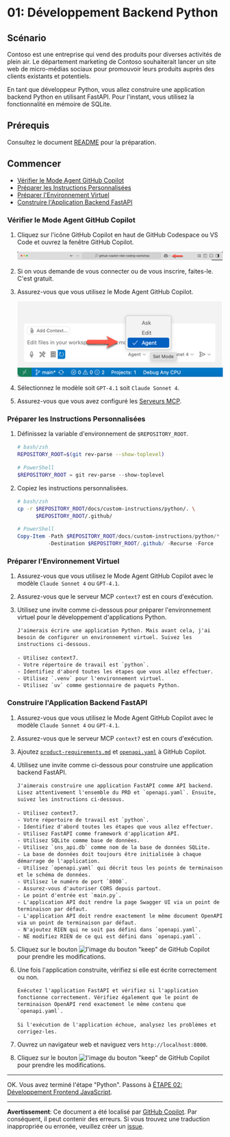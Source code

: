 # 01: Développement Backend Python

## Scénario

Contoso est une entreprise qui vend des produits pour diverses activités de plein air. Le département marketing de Contoso souhaiterait lancer un site web de micro-médias sociaux pour promouvoir leurs produits auprès des clients existants et potentiels.

En tant que développeur Python, vous allez construire une application backend Python en utilisant FastAPI. Pour l'instant, vous utilisez la fonctionnalité en mémoire de SQLite.

## Prérequis

Consultez le document [README](../README.md) pour la préparation.

## Commencer

- [Vérifier le Mode Agent GitHub Copilot](#vérifier-le-mode-agent-github-copilot)
- [Préparer les Instructions Personnalisées](#préparer-les-instructions-personnalisées)
- [Préparer l'Environnement Virtuel](#préparer-lenvironnement-virtuel)
- [Construire l'Application Backend FastAPI](#construire-lapplication-backend-fastapi)

### Vérifier le Mode Agent GitHub Copilot

1. Cliquez sur l'icône GitHub Copilot en haut de GitHub Codespace ou VS Code et ouvrez la fenêtre GitHub Copilot.

   ![Ouvrir GitHub Copilot Chat](../../../docs/images/setup-02.png)

1. Si on vous demande de vous connecter ou de vous inscrire, faites-le. C'est gratuit.
1. Assurez-vous que vous utilisez le Mode Agent GitHub Copilot.

   ![Mode Agent GitHub Copilot](../../../docs/images/setup-03.png)

1. Sélectionnez le modèle soit `GPT-4.1` soit `Claude Sonnet 4`.
1. Assurez-vous que vous avez configuré les [Serveurs MCP](./00-setup.md#configurer-les-serveurs-mcp).

### Préparer les Instructions Personnalisées

1. Définissez la variable d'environnement de `$REPOSITORY_ROOT`.

   ```bash
   # bash/zsh
   REPOSITORY_ROOT=$(git rev-parse --show-toplevel)
   ```

   ```powershell
   # PowerShell
   $REPOSITORY_ROOT = git rev-parse --show-toplevel
   ```

1. Copiez les instructions personnalisées.

    ```bash
    # bash/zsh
    cp -r $REPOSITORY_ROOT/docs/custom-instructions/python/. \
          $REPOSITORY_ROOT/.github/
    ```

    ```powershell
    # PowerShell
    Copy-Item -Path $REPOSITORY_ROOT/docs/custom-instructions/python/* `
              -Destination $REPOSITORY_ROOT/.github/ -Recurse -Force
    ```

### Préparer l'Environnement Virtuel

1. Assurez-vous que vous utilisez le Mode Agent GitHub Copilot avec le modèle `Claude Sonnet 4` ou `GPT-4.1`.
1. Assurez-vous que le serveur MCP `context7` est en cours d'exécution.
1. Utilisez une invite comme ci-dessous pour préparer l'environnement virtuel pour le développement d'applications Python.

    ```text
    J'aimerais écrire une application Python. Mais avant cela, j'ai besoin de configurer un environnement virtuel. Suivez les instructions ci-dessous.
    
    - Utilisez context7.
    - Votre répertoire de travail est `python`.
    - Identifiez d'abord toutes les étapes que vous allez effectuer.
    - Utilisez `.venv` pour l'environnement virtuel.
    - Utilisez `uv` comme gestionnaire de paquets Python.
    ```

### Construire l'Application Backend FastAPI

1. Assurez-vous que vous utilisez le Mode Agent GitHub Copilot avec le modèle `Claude Sonnet 4` ou `GPT-4.1`.
1. Assurez-vous que le serveur MCP `context7` est en cours d'exécution.
1. Ajoutez [`product-requirements.md`](../product-requirements.md) et [`openapi.yaml`](../openapi.yaml) à GitHub Copilot.
1. Utilisez une invite comme ci-dessous pour construire une application backend FastAPI.

    ```text
    J'aimerais construire une application FastAPI comme API backend. Lisez attentivement l'ensemble du PRD et `openapi.yaml`. Ensuite, suivez les instructions ci-dessous.
    
    - Utilisez context7.
    - Votre répertoire de travail est `python`.
    - Identifiez d'abord toutes les étapes que vous allez effectuer.
    - Utilisez FastAPI comme framework d'application API.
    - Utilisez SQLite comme base de données.
    - Utilisez `sns_api.db` comme nom de la base de données SQLite.
    - La base de données doit toujours être initialisée à chaque démarrage de l'application.
    - Utilisez `openapi.yaml` qui décrit tous les points de terminaison et le schéma de données.
    - Utilisez le numéro de port `8000`.
    - Assurez-vous d'autoriser CORS depuis partout.
    - Le point d'entrée est `main.py`.
    - L'application API doit rendre la page Swagger UI via un point de terminaison par défaut.
    - L'application API doit rendre exactement le même document OpenAPI via un point de terminaison par défaut.
    - N'ajoutez RIEN qui ne soit pas défini dans `openapi.yaml`.
    - NE modifiez RIEN de ce qui est défini dans `openapi.yaml`.
    ```

1. Cliquez sur le bouton ![l'image du bouton "keep"](https://img.shields.io/badge/keep-blue) de GitHub Copilot pour prendre les modifications.
1. Une fois l'application construite, vérifiez si elle est écrite correctement ou non.

    ```text
    Exécutez l'application FastAPI et vérifiez si l'application fonctionne correctement. Vérifiez également que le point de terminaison OpenAPI rend exactement le même contenu que `openapi.yaml`.

    Si l'exécution de l'application échoue, analysez les problèmes et corrigez-les.
    ```

1. Ouvrez un navigateur web et naviguez vers `http://localhost:8000`.
1. Cliquez sur le bouton ![l'image du bouton "keep"](https://img.shields.io/badge/keep-blue) de GitHub Copilot pour prendre les modifications.

---

OK. Vous avez terminé l'étape "Python". Passons à [ÉTAPE 02: Développement Frontend JavaScript](./02-javascript.md).

---

**Avertissement**: Ce document a été localisé par [GitHub Copilot](https://docs.github.com/copilot/about-github-copilot/what-is-github-copilot). Par conséquent, il peut contenir des erreurs. Si vous trouvez une traduction inappropriée ou erronée, veuillez créer un [issue](https://github.com/microsoft/github-copilot-vibe-coding-workshop/issues/new).
